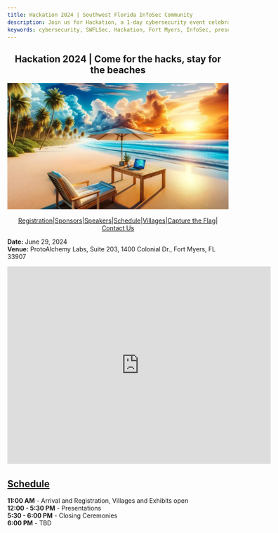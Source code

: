 ```yaml
---
title: Hackation 2024 | Southwest Florida InfoSec Community
description: Join us for Hackation, a 1-day cybersecurity event celebrating SWFLSec's 5th anniversary. Enjoy presentations, exhibits, demonstrations, and hands-on activities in Ft Myers, FL along the beautiful gulf coast.
keywords: cybersecurity, SWFLSec, Hackation, Fort Myers, InfoSec, presentations, exhibits, demonstrations, hands-on activities
---
```


<h2 style="text-align: center;">Hackation 2024 | Come for the hacks, stay for the beaches</h2>

![Hackation Banner](images/hackation-banner.jpg)

<div style="display: flex; justify-content: center; flex-wrap: wrap;">
  <a href="registration">Registration</a> |
  <a href="sponsors">Sponsors</a> |
  <a href="speakers">Speakers</a> |
  <a href="schedule">Schedule</a> |
  <a href="villages">Villages</a> |
  <a href="ctf">Capture the Flag</a> |
  <a href="https://forms.gle/BJsMjZXm45aiE7qm8">Contact Us</a>
</div>

**Date:** June 29, 2024  
**Venue:** ProtoAlchemy Labs, Suite 203, 1400 Colonial Dr., Fort Myers, FL 33907

<iframe src="https://www.google.com/maps/embed?pb=!1m18!1m12!1m3!1d3426.521563823265!2d-81.87578928482412!3d26.602333383249344!2m3!1f0!2f0!3f0!3m2!1i1024!2i768!4f13.1!3m3!1m2!1s0x88db4223b77f714b%3A0xfbb6fbb4d2d3e6f1!2s1400%20Colonial%20Blvd%20%23203%2C%20Fort%20Myers%2C%20FL%2033907%2C%20USA!5e0!3m2!1sen!2s!4v1620841561114!5m2!1sen!2s" width="600" height="450" style="border:0;" allowfullscreen="" loading="lazy"></iframe>

## [Schedule](schedule)

**11:00 AM** - Arrival and Registration, Villages and Exhibits open  
**12:00 - 5:30 PM** - Presentations  
**5:30 - 6:00 PM** - Closing Ceremonies  
**6:00 PM** - TBD  

